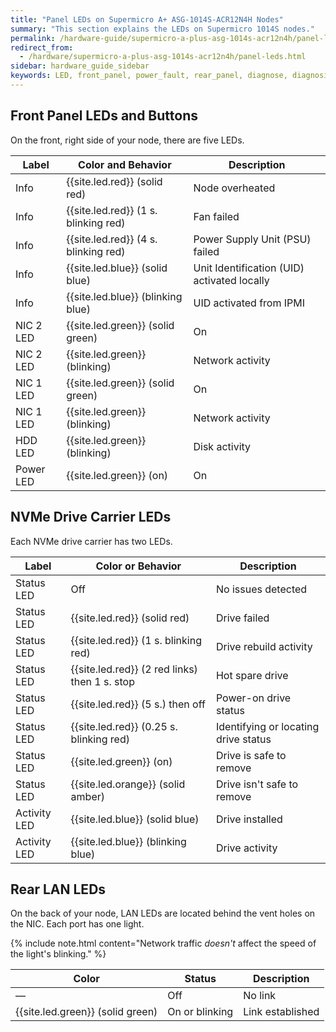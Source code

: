 ```yaml
---
title: "Panel LEDs on Supermicro A+ ASG-1014S-ACR12N4H Nodes"
summary: "This section explains the LEDs on Supermicro 1014S nodes."
permalink: /hardware-guide/supermicro-a-plus-asg-1014s-acr12n4h/panel-leds.html
redirect_from:
  - /hardware/supermicro-a-plus-asg-1014s-acr12n4h/panel-leds.html
sidebar: hardware_guide_sidebar
keywords: LED, front_panel, power_fault, rear_panel, diagnose, diagnosis, hardware_health, Supermicro, Supermicro_1014S, 1014S, ACR12N4H
---
```


## Front Panel LEDs and Buttons

On the front, right side of your node, there are five LEDs.

| Label                  | Color and Behavior     | Description                                 |
| ---------------------- | ---------------------- | ------------------------------------------- |
| Info                   | {{site.led.red}} (solid red)         | Node overheated                             |          
| Info                   | {{site.led.red}} (1 s. blinking red) | Fan failed                                  |
| Info                   | {{site.led.red}} (4 s. blinking red) | Power Supply Unit (PSU) failed              |
| Info                   | {{site.led.blue}} (solid blue)        | Unit Identification (UID) activated locally |
| Info                   | {{site.led.blue}} (blinking blue)     | UID activated from IPMI                     |
| NIC 2 LED              | {{site.led.green}} (solid green)       | On                                          |
| NIC 2 LED              | {{site.led.green}} (blinking)          | Network activity                            |
| NIC 1 LED              | {{site.led.green}} (solid green)       | On                                          |
| NIC 1 LED              | {{site.led.green}} (blinking)          | Network activity                            |
| HDD LED                | {{site.led.green}} (blinking)          | Disk activity                               |
| Power LED              | {{site.led.green}} (on)                | On                                          |


## NVMe Drive Carrier LEDs

Each NVMe drive carrier has two LEDs.

| Label                  | Color or Behavior               | Description                          |
| ---------------------- | ------------------------------- | -----------------------------------  |
| Status LED             | Off                             | No issues detected                   |
| Status LED             | {{site.led.red}} (solid red)                  | Drive failed                         |
| Status LED             | {{site.led.red}} (1 s. blinking red)          | Drive rebuild activity               |
| Status LED             | {{site.led.red}} (2 red links) then 1 s. stop | Hot spare drive                      |
| Status LED             | {{site.led.red}} (5 s.) then off              | Power-on drive status                |
| Status LED             | {{site.led.red}} (0.25 s. blinking red)       | Identifying or locating drive status |
| Status LED             | {{site.led.green}} (on)                         | Drive is safe to remove              |
| Status LED             | {{site.led.orange}} (solid amber)                | Drive isn't safe to remove           |
| Activity LED           | {{site.led.blue}} (solid blue)                 | Drive installed                      |
| Activity LED           | {{site.led.blue}} (blinking blue)              | Drive activity                       |


## Rear LAN LEDs

On the back of your node, LAN LEDs are located behind the vent holes on the NIC. Each port has one light.

{% include note.html content="Network traffic *doesn't* affect the speed of the light's blinking." %}

| Color            | Status             | Description      |
| ---------------- | ------------------ | ---------------- |
| &#8212;          | Off                | No link          |
| {{site.led.green}} (solid green) | On or blinking     | Link established |
